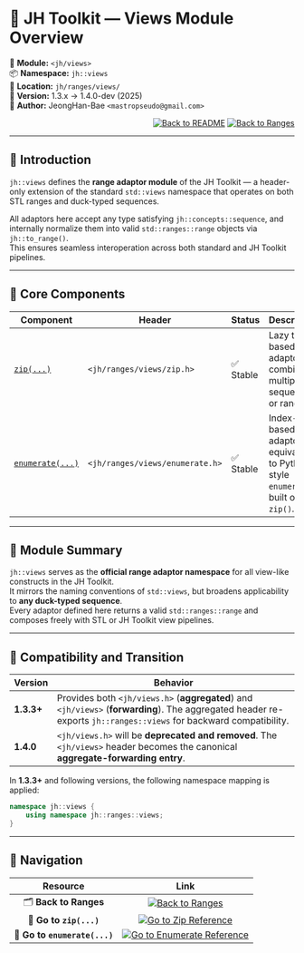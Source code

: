 # 🔭 **JH Toolkit — Views Module Overview**

📁 **Module:** `<jh/views>`  
📦 **Namespace:** `jh::views`  
📍 **Location:** `jh/ranges/views/`  
📅 **Version:** 1.3.x → 1.4.0-dev (2025)  
👤 **Author:** JeongHan-Bae `<mastropseudo@gmail.com>`

<div align="right">

[![Back to README](https://img.shields.io/badge/%20Back%20to%20README-blue?style=flat-square)](../../../README.md)
[![Back to Ranges](https://img.shields.io/badge/%20Back%20to%20Ranges-green?style=flat-square)](../overview.md)

</div>

---

## 🧭 Introduction

`jh::views` defines the **range adaptor module** of the JH Toolkit —
a header-only extension of the standard `std::views` namespace
that operates on both STL ranges and duck-typed sequences.  

All adaptors here accept any type satisfying `jh::concepts::sequence`,
and internally normalize them into valid `std::ranges::range` objects
via `jh::to_range()`.  
This ensures seamless interoperation across both standard and JH Toolkit pipelines.

---

## 🔹 Core Components

| Component                        | Header                          | Status   | Description                                                                     |
|----------------------------------|---------------------------------|----------|---------------------------------------------------------------------------------|
| [`zip(...)`](zip.md)             | `<jh/ranges/views/zip.h>`       | ✅ Stable | Lazy tuple-based adaptor combining multiple sequences or ranges.                |
| [`enumerate(...)`](enumerate.md) | `<jh/ranges/views/enumerate.h>` | ✅ Stable | Index-based adaptor equivalent to Python-style `enumerate`; built over `zip()`. |

---

## 🧩 Module Summary

`jh::views` serves as the **official range adaptor namespace**
for all view-like constructs in the JH Toolkit.  
It mirrors the naming conventions of `std::views`,
but broadens applicability to **any duck-typed sequence**.  
Every adaptor defined here returns a valid `std::ranges::range`
and composes freely with STL or JH Toolkit view pipelines.

---

## 🧩 Compatibility and Transition

| Version    | Behavior                                                                                                                                                          |
|------------|-------------------------------------------------------------------------------------------------------------------------------------------------------------------|
| **1.3.3+** | Provides both `<jh/views.h>` (**aggregated**) and `<jh/views>` (**forwarding**). The aggregated header re-exports `jh::ranges::views` for backward compatibility. |
| **1.4.0**  | `<jh/views.h>` will be **deprecated and removed**. The `<jh/views>` header becomes the canonical **aggregate-forwarding entry**.                                  |

In **1.3.3+** and following versions, the following namespace mapping is applied:

```cpp
namespace jh::views {
    using namespace jh::ranges::views;
}
```

---

## 🧭 Navigation

|           Resource            |                                                                Link                                                                |
|:-----------------------------:|:----------------------------------------------------------------------------------------------------------------------------------:|
|    🗂️ **Back to Ranges**     |            [![Back to Ranges](https://img.shields.io/badge/Back%20to%20Ranges-blue?style=flat-square)](../overview.md)             |
|    📘 **Go to `zip(...)`**    |          [![Go to Zip Reference](https://img.shields.io/badge/Go%20to%20Zip%20Reference-green?style=flat-square)](zip.md)          |
| 📗 **Go to `enumerate(...)`** | [![Go to Enumerate Reference](https://img.shields.io/badge/Go%20to%20Enumerate%20Reference-green?style=flat-square)](enumerate.md) |
